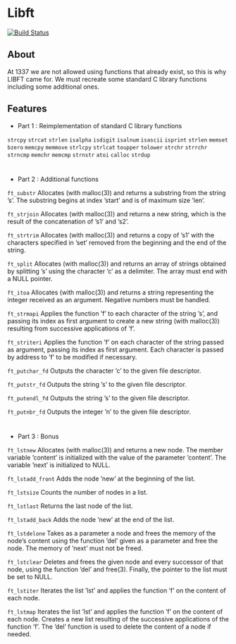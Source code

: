   # Libft
[![Build Status](https://app.travis-ci.com/AchrafMez/libft.svg?branch=master)](https://app.travis-ci.com/AchrafMez/libft)
## About
At 1337 we are not allowed using functions that already exist, so this is why LIBFT came for. We must recreate some standard C library functions including some additional ones.


## Features
- Part 1 : Reimplementation of standard C library functions
  
`strcpy` `strcat` `strlen` `isalpha` `isdigit` `isalnum` `isascii` `isprint` `strlen` `memset` `bzero` `memcpy` `memmove` `strlcpy` `strlcat` `toupper` `tolower` `strchr` `strrchr` `strncmp` `memchr` `memcmp` `strnstr` `atoi` `calloc` `strdup`

#

- Part 2 : Additional functions
  
 `ft_substr` Allocates (with malloc(3)) and returns a substring from the string ’s’. The substring begins at index ’start’ and is of maximum size ’len’.
 
 `ft_strjoin` Allocates (with malloc(3)) and returns a new string, which is the result of the concatenation of ’s1’ and ’s2’.
 
 `ft_strtrim` Allocates (with malloc(3)) and returns a copy of ’s1’ with the characters specified in ’set’ removed from the beginning and the end of the string.
 
 `ft_split` Allocates (with malloc(3)) and returns an array of strings obtained by splitting ’s’ using the character ’c’ as a delimiter. The array must end with a NULL pointer.

`ft_itoa` Allocates (with malloc(3)) and returns a string representing the integer received as an argument. Negative numbers must be handled.

`ft_strmapi` Applies the function ’f’ to each character of the string ’s’, and passing its index as first argument to create a new string (with malloc(3)) resulting from successive applications of ’f’.

`ft_striteri` Applies the function ’f’ on each character of the string passed as argument, passing its index as first argument. Each character is passed by address to ’f’ to be modified if necessary.

`ft_putchar_fd` Outputs the character ’c’ to the given file descriptor.

`ft_putstr_fd` Outputs the string ’s’ to the given file descriptor.

`ft_putendl_fd` Outputs the string ’s’ to the given file descriptor.

`ft_putnbr_fd` Outputs the integer ’n’ to the given file descriptor.

#

- Part 3 : Bonus

`ft_lstnew` Allocates (with malloc(3)) and returns a new node. The member variable ’content’ is initialized with the value of the parameter ’content’. The variable ’next’ is initialized to NULL. 

`ft_lstadd_front` Adds the node ’new’ at the beginning of the list.

`ft_lstsize` Counts the number of nodes in a list.

`ft_lstlast` Returns the last node of the list.

`ft_lstadd_back` Adds the node ’new’ at the end of the list.

`ft_lstdelone` Takes as a parameter a node and frees the memory of the node’s content using the function ’del’ given as a parameter and free the node. The memory of ’next’ must not be freed.

`ft_lstclear` Deletes and frees the given node and every successor of that node, using the function ’del’ and free(3). Finally, the pointer to the list must be set to NULL.

`ft_lstiter` Iterates the list ’lst’ and applies the function ’f’ on the content of each node.

`ft_lstmap` Iterates the list ’lst’ and applies the function ’f’ on the content of each node. Creates a new list resulting of the successive applications of the function ’f’. The ’del’ function is used to delete the content of a node if needed.
